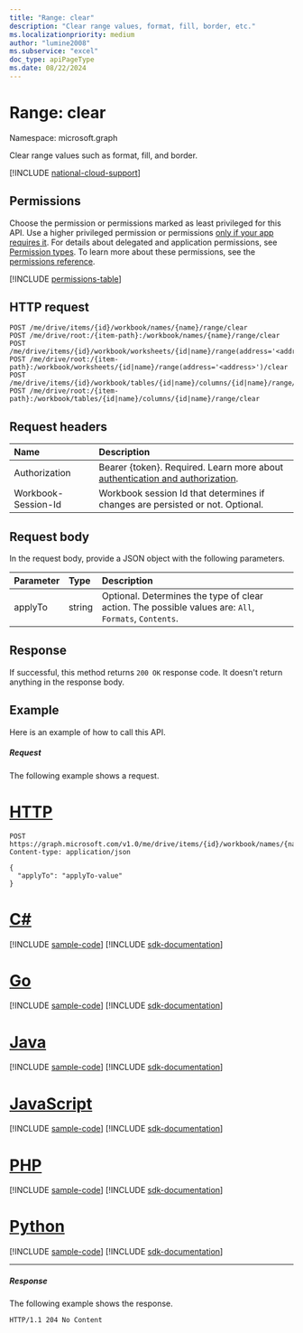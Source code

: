 ```yaml
---
title: "Range: clear"
description: "Clear range values, format, fill, border, etc."
ms.localizationpriority: medium
author: "lumine2008"
ms.subservice: "excel"
doc_type: apiPageType
ms.date: 08/22/2024
---
```


# Range: clear

Namespace: microsoft.graph

Clear range values such as format, fill, and border.

[!INCLUDE [national-cloud-support](../../includes/global-us.md)]

## Permissions
Choose the permission or permissions marked as least privileged for this API. Use a higher privileged permission or permissions [only if your app requires it](/graph/permissions-overview#best-practices-for-using-microsoft-graph-permissions). For details about delegated and application permissions, see [Permission types](/graph/permissions-overview#permission-types). To learn more about these permissions, see the [permissions reference](/graph/permissions-reference).

<!-- { "blockType": "permissions", "name": "range_clear" } -->
[!INCLUDE [permissions-table](../includes/permissions/range-clear-permissions.md)]

## HTTP request
<!-- { "blockType": "ignored" } -->
```http
POST /me/drive/items/{id}/workbook/names/{name}/range/clear
POST /me/drive/root:/{item-path}:/workbook/names/{name}/range/clear
POST /me/drive/items/{id}/workbook/worksheets/{id|name}/range(address='<address>')/clear
POST /me/drive/root:/{item-path}:/workbook/worksheets/{id|name}/range(address='<address>')/clear
POST /me/drive/items/{id}/workbook/tables/{id|name}/columns/{id|name}/range/clear
POST /me/drive/root:/{item-path}:/workbook/tables/{id|name}/columns/{id|name}/range/clear
```

## Request headers
| Name       | Description|
|:---------------|:----------|
|Authorization|Bearer {token}. Required. Learn more about [authentication and authorization](/graph/auth/auth-concepts).|
| Workbook-Session-Id  | Workbook session Id that determines if changes are persisted or not. Optional.|

## Request body
In the request body, provide a JSON object with the following parameters.

| Parameter	   | Type	|Description|
|:---------------|:--------|:----------|
|applyTo|string|Optional. Determines the type of clear action.  The possible values are: `All`, `Formats`, `Contents`.|

## Response

If successful, this method returns `200 OK` response code. It doesn't return anything in the response body.

## Example
Here is an example of how to call this API.
##### Request
The following example shows a request.

# [HTTP](#tab/http)
<!-- {
  "blockType": "request",
  "name": "range_clear"
}-->
```http
POST https://graph.microsoft.com/v1.0/me/drive/items/{id}/workbook/names/{name}/range/clear
Content-type: application/json

{
  "applyTo": "applyTo-value"
}
```

# [C#](#tab/csharp)
[!INCLUDE [sample-code](../includes/snippets/csharp/range-clear-csharp-snippets.md)]
[!INCLUDE [sdk-documentation](../includes/snippets/snippets-sdk-documentation-link.md)]

# [Go](#tab/go)
[!INCLUDE [sample-code](../includes/snippets/go/range-clear-go-snippets.md)]
[!INCLUDE [sdk-documentation](../includes/snippets/snippets-sdk-documentation-link.md)]

# [Java](#tab/java)
[!INCLUDE [sample-code](../includes/snippets/java/range-clear-java-snippets.md)]
[!INCLUDE [sdk-documentation](../includes/snippets/snippets-sdk-documentation-link.md)]

# [JavaScript](#tab/javascript)
[!INCLUDE [sample-code](../includes/snippets/javascript/range-clear-javascript-snippets.md)]
[!INCLUDE [sdk-documentation](../includes/snippets/snippets-sdk-documentation-link.md)]

# [PHP](#tab/php)
[!INCLUDE [sample-code](../includes/snippets/php/range-clear-php-snippets.md)]
[!INCLUDE [sdk-documentation](../includes/snippets/snippets-sdk-documentation-link.md)]

# [Python](#tab/python)
[!INCLUDE [sample-code](../includes/snippets/python/range-clear-python-snippets.md)]
[!INCLUDE [sdk-documentation](../includes/snippets/snippets-sdk-documentation-link.md)]

---

##### Response
The following example shows the response. 
<!-- {
  "blockType": "response"
} -->
```http
HTTP/1.1 204 No Content
```

<!-- uuid: 8fcb5dbc-d5aa-4681-8e31-b001d5168d79
2015-10-25 14:57:30 UTC -->
<!-- {
  "type": "#page.annotation",
  "description": "Range: clear",
  "keywords": "",
  "section": "documentation",
  "tocPath": "",
  "suppressions": [
  ]
}-->

